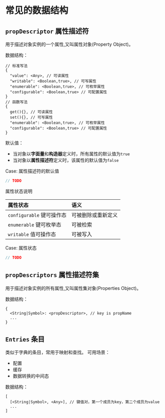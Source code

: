# 常见的数据结构

## `propDescriptor` 属性描述符

用于描述对象实例的一个属性,又叫属性对象(Property Object)。

数据结构：

```jsonc
// 标准写法
{
  "value": <Any>, // 可读属性
  "writable": <Boolean,true>, // 可写属性
  "enumerable": <Boolean,true>, // 可枚举属性
  "configurable": <Boolean,true> // 可配置属性
}
// 函数写法
{
  get(){}, // 可读属性
  set(){}, // 可写属性
  "enumerable": <Boolean,true>, // 可枚举属性
  "configurable": <Boolean,true> // 可配置属性
}
```

默认值：

- 当对象以**字面量**和**构造器**定义时，所有属性的默认值为`true`
- 当对象以**属性描述符**定义时，该属性的默认值为`false`


Case: 属性描述符的默认值
```js
// TODO
```

属性状态说明

<!-- prettier-ignore -->
| 属性状态 |语义 |
| :--- | :--- |
| `configurable` 键可操作态 | 可被删除或重新定义
| `enumerable` 键可枚举态 | 可被检索 
| `writable` 值可操作态 | 可被写入


Case: 属性状态
```js
// TODO
```

## `propDescriptors` 属性描述符集

用于描述对象实例的所有属性,又叫属性集对象(Properties Object)。

数据结构：

```jsonc
{
  <String|Symbol>: <propDescriptor>, // key is propName
  ...
}
```

## `Entries` 条目

类似于字典的条目，常用于映射和查找。
可用场景：
- 配置
- 缓存
- 数据转换的中间态

数据结构：

```jsonc
[
  [<String|Symbol>, <Any>], // 键值对，第一个成员为key，第二个成员为value
  ...
]
```
